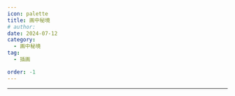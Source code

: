 ```yaml
---
icon: palette
title: 画中秘境
# author: 
date: 2024-07-12
category:
  - 画中秘境
tag:
  - 插画

order: -1
---
```

<!-- more -->

---

<FakeAds />